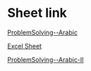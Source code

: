 # Sheet link
[ProblemSolving--Arabic](https://github.com/MohamedAfifii/ProblemSolving--Arabic)

[Excel Sheet](https://docs.google.com/spreadsheets/d/1e8-gISxPcs7KjDyQCioKc8Z4s_flgG2R/edit#gid=1890601588)

[ProblemSolving--Arabic-II](https://github.com/MohamedAfifii/ProblemSolving--Arabic-II)